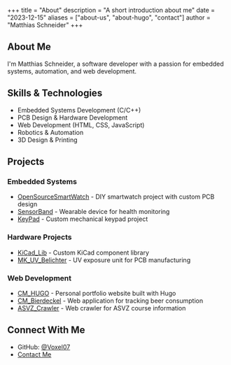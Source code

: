 +++
title = "About"
description = "A short introduction about me"
date = "2023-12-15"
aliases = ["about-us", "about-hugo", "contact"]
author = "Matthias Schneider"
+++

## About Me
I'm Matthias Schneider, a software developer with a passion for embedded systems, automation, and web development. 


## Skills & Technologies
- Embedded Systems Development (C/C++)
- PCB Design & Hardware Development
- Web Development (HTML, CSS, JavaScript)
- Robotics & Automation
- 3D Design & Printing

## Projects

### Embedded Systems
* [OpenSourceSmartWatch](https://github.com/Voxel07/OpenSourceSmartWatch) - DIY smartwatch project with custom PCB design
* [SensorBand](https://github.com/Voxel07/SensorBand) - Wearable device for health monitoring
* [KeyPad](https://github.com/Voxel07/KeyPad) - Custom mechanical keypad project

### Hardware Projects
* [KiCad_Lib](https://github.com/Voxel07/KiCad_Lib) - Custom KiCad component library
* [MK_UV_Belichter](https://github.com/Voxel07/MK_UV_Belichter) - UV exposure unit for PCB manufacturing

### Web Development
* [CM_HUGO](https://github.com/Voxel07/CM_HUGO) - Personal portfolio website built with Hugo
* [CM_Bierdeckel](https://github.com/Voxel07/CM_Bierdeckel) - Web application for tracking beer consumption
* [ASVZ_Crawler](https://github.com/Voxel07/ASVZ_Crawler) - Web crawler for ASVZ course information




## Connect With Me
- GitHub: [@Voxel07](https://github.com/Voxel07)
- [Contact Me](/contact)
